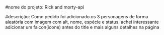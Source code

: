 #nome do projeto:
Rick and morty-api 

#descrição:
    Como pedido foi adicionado os 3 personagens de forma aleatória
com imagem com alt, nome, espécie e status. 
achei interessante adicionar um faicon(icone) antes do title e mais alguns
detalhes na página
